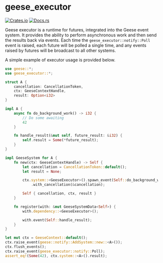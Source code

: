 # geese_executor 

[![Crates.io](https://img.shields.io/crates/v/geese.svg)](https://crates.io/crates/geese_executor)
[![Docs.rs](https://docs.rs/geese/badge.svg)](https://docs.rs/geese_executor)

Geese executor is a runtime for futures, integrated into the Geese event system. It
provides the ability to perform asynchronous work and then send the results back via events.
Each time the `geese_executor::notify::Poll` event is raised, each future will be polled
a single time, and any events raised by futures will be broadcast to all other systems.

A simple example of executor usage is provided below.

```rust
use geese::*;
use geese_executor::*;

struct A {
    cancellation: CancellationToken,
    ctx: GeeseContextHandle,
    result: Option<i32>
}

impl A {
    async fn do_background_work() -> i32 {
        // Do some awaiting
        42
    }

    fn handle_result(&mut self, future_result: &i32) {
        self.result = Some(*future_result);
    }
}

impl GeeseSystem for A {
    fn new(ctx: GeeseContextHandle) -> Self {
        let cancellation = CancellationToken::default();
        let result = None;

        ctx.system::<GeeseExecutor>().spawn_event(Self::do_background_work())
            .with_cancellation(&cancellation);

        Self { cancellation, ctx, result }
    }

    fn register(with: &mut GeeseSystemData<Self>) {
        with.dependency::<GeeseExecutor>();

        with.event(Self::handle_result);
    }
}

let mut ctx = GeeseContext::default();
ctx.raise_event(geese::notify::AddSystem::new::<A>());
ctx.flush_events();
ctx.raise_event(geese_executor::notify::Poll);
assert_eq!(Some(42), ctx.system::<A>().result);
```